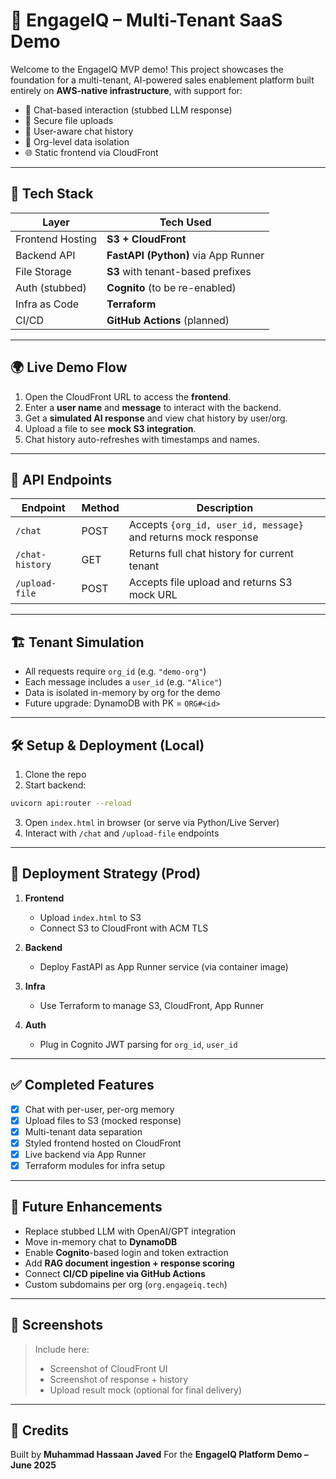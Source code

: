 # 🚀 EngageIQ – Multi-Tenant SaaS Demo

Welcome to the EngageIQ MVP demo! This project showcases the foundation for a multi-tenant, AI-powered sales enablement platform built entirely on **AWS-native infrastructure**, with support for:

* 🧠 Chat-based interaction (stubbed LLM response)
* 📂 Secure file uploads
* 🧍 User-aware chat history
* 🔐 Org-level data isolation
* 🌐 Static frontend via CloudFront

---

## 🔧 Tech Stack

| Layer            | Tech Used                           |
| ---------------- | ----------------------------------- |
| Frontend Hosting | **S3 + CloudFront**                 |
| Backend API      | **FastAPI (Python)** via App Runner |
| File Storage     | **S3** with tenant-based prefixes   |
| Auth (stubbed)   | **Cognito** (to be re-enabled)      |
| Infra as Code    | **Terraform**                       |
| CI/CD            | **GitHub Actions** (planned)        |

---

## 🌍 Live Demo Flow

1. Open the CloudFront URL to access the **frontend**.
2. Enter a **user name** and **message** to interact with the backend.
3. Get a **simulated AI response** and view chat history by user/org.
4. Upload a file to see **mock S3 integration**.
5. Chat history auto-refreshes with timestamps and names.

---

## 🧪 API Endpoints

| Endpoint        | Method | Description                                                    |
| --------------- | ------ | -------------------------------------------------------------- |
| `/chat`         | POST   | Accepts `{org_id, user_id, message}` and returns mock response |
| `/chat-history` | GET    | Returns full chat history for current tenant                   |
| `/upload-file`  | POST   | Accepts file upload and returns S3 mock URL                    |

---

## 🏗️ Tenant Simulation

* All requests require `org_id` (e.g. `"demo-org"`)
* Each message includes a `user_id` (e.g. `"Alice"`)
* Data is isolated in-memory by org for the demo
* Future upgrade: DynamoDB with PK = `ORG#<id>`

---

## 🛠️ Setup & Deployment (Local)

1. Clone the repo
2. Start backend:

```bash
uvicorn api:router --reload
```

3. Open `index.html` in browser (or serve via Python/Live Server)
4. Interact with `/chat` and `/upload-file` endpoints

---

## 🚀 Deployment Strategy (Prod)

1. **Frontend**

   * Upload `index.html` to S3
   * Connect S3 to CloudFront with ACM TLS
2. **Backend**

   * Deploy FastAPI as App Runner service (via container image)
3. **Infra**

   * Use Terraform to manage S3, CloudFront, App Runner
4. **Auth**

   * Plug in Cognito JWT parsing for `org_id`, `user_id`

---

## ✅ Completed Features

* [x] Chat with per-user, per-org memory
* [x] Upload files to S3 (mocked response)
* [x] Multi-tenant data separation
* [x] Styled frontend hosted on CloudFront
* [x] Live backend via App Runner
* [x] Terraform modules for infra setup

---

## 🧠 Future Enhancements

* Replace stubbed LLM with OpenAI/GPT integration
* Move in-memory chat to **DynamoDB**
* Enable **Cognito**-based login and token extraction
* Add **RAG document ingestion + response scoring**
* Connect **CI/CD pipeline via GitHub Actions**
* Custom subdomains per org (`org.engageiq.tech`)

---

## 📸 Screenshots

> Include here:
>
> * Screenshot of CloudFront UI
> * Screenshot of response + history
> * Upload result mock
>   (optional for final delivery)

---

## 🤝 Credits

Built by **Muhammad Hassaan Javed**
For the **EngageIQ Platform Demo – June 2025**